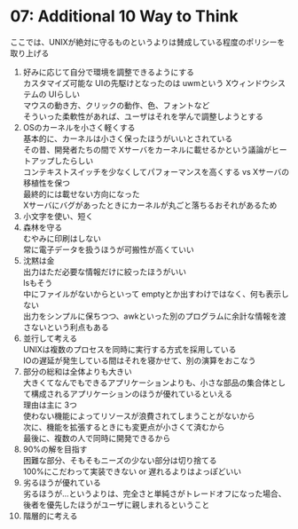 # 07: Additional 10 Way to Think

ここでは、UNIXが絶対に守るものというよりは賛成している程度のポリシーを取り上げる

1. 好みに応じて自分で環境を調整できるようにする  
カスタマイズ可能な UIの先駆けとなったのは uwmという Xウィンドウシステムの UIらしい  
マウスの動き方、クリックの動作、色、フォントなど  
そういった柔軟性があれば、ユーザはそれを学んで調整しようとする
2. OSのカーネルを小さく軽くする  
基本的に、カーネルは小さく保ったほうがいいとされている  
その昔、開発者たちの間で Xサーバをカーネルに載せるかという議論がヒートアップしたらしい  
コンテキストスイッチを少なくしてパフォーマンスを高くする vs Xサーバの移植性を保つ  
最終的には載せない方向になった  
Xサーバにバグがあったときにカーネルが丸ごと落ちるおそれがあるため
3. 小文字を使い、短く
4. 森林を守る  
むやみに印刷はしない  
常に電子データを扱うほうが可搬性が高くていい
5. 沈黙は金  
出力はただ必要な情報だけに絞ったほうがいい  
lsもそう  
中にファイルがないからといって emptyとか出すわけではなく、何も表示しない  
出力をシンプルに保ちつつ、awkといった別のプログラムに余計な情報を渡さないという利点もある
6.  並行して考える  
UNIXは複数のプロセスを同時に実行する方式を採用している  
IOの遅延が発生している間はそれを寝かせて、別の演算をおこなう
7. 部分の総和は全体よりも大きい  
大きくてなんでもできるアプリケーションよりも、小さな部品の集合体として構成されるアプリケーションのほうが優れているといえる  
理由は主に 3つ  
使わない機能によってリソースが浪費されてしまうことがないから  
次に、機能を拡張するときにも変更点が小さくて済むから  
最後に、複数の人で同時に開発できるから
8. 90%の解を目指す  
困難な部分、そもそもニーズの少ない部分は切り捨てる  
100%にこだわって実装できない or 遅れるよりはよっぽどいい
9. 劣るほうが優れている  
劣るほうが...というよりは、完全さと単純さがトレードオフになった場合、後者を優先したほうがユーザに親しまれるということ  
10. 階層的に考える
